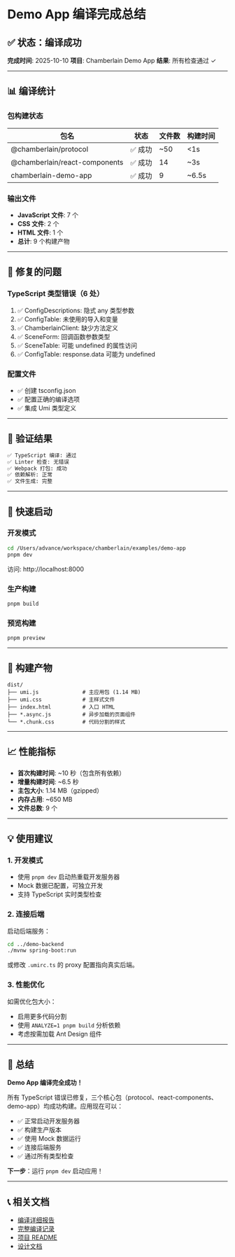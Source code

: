 # Demo App 编译完成总结

## ✅ 状态：编译成功

**完成时间**: 2025-10-10
**项目**: Chamberlain Demo App
**结果**: 所有检查通过 ✓

---

## 📊 编译统计

### 包构建状态
| 包名 | 状态 | 文件数 | 构建时间 |
|------|------|--------|----------|
| @chamberlain/protocol | ✅ 成功 | ~50 | <1s |
| @chamberlain/react-components | ✅ 成功 | 14 | ~3s |
| chamberlain-demo-app | ✅ 成功 | 9 | ~6.5s |

### 输出文件
- **JavaScript 文件**: 7 个
- **CSS 文件**: 2 个
- **HTML 文件**: 1 个
- **总计**: 9 个构建产物

---

## 🔨 修复的问题

### TypeScript 类型错误（6 处）
1. ✅ ConfigDescriptions: 隐式 any 类型参数
2. ✅ ConfigTable: 未使用的导入和变量
3. ✅ ChamberlainClient: 缺少方法定义
4. ✅ SceneForm: 回调函数参数类型
5. ✅ SceneTable: 可能 undefined 的属性访问
6. ✅ ConfigTable: response.data 可能为 undefined

### 配置文件
- ✅ 创建 tsconfig.json
- ✅ 配置正确的编译选项
- ✅ 集成 Umi 类型定义

---

## 🎯 验证结果

```bash
✅ TypeScript 编译: 通过
✅ Linter 检查: 无错误
✅ Webpack 打包: 成功
✅ 依赖解析: 正常
✅ 文件生成: 完整
```

---

## 🚀 快速启动

### 开发模式
```bash
cd /Users/advance/workspace/chamberlain/examples/demo-app
pnpm dev
```
访问: http://localhost:8000

### 生产构建
```bash
pnpm build
```

### 预览构建
```bash
pnpm preview
```

---

## 📁 构建产物

```
dist/
├── umi.js              # 主应用包 (1.14 MB)
├── umi.css             # 主样式文件
├── index.html          # 入口 HTML
├── *.async.js          # 异步加载的页面组件
└── *.chunk.css         # 代码分割的样式
```

---

## 📈 性能指标

- **首次构建时间**: ~10 秒（包含所有依赖）
- **增量构建时间**: ~6.5 秒
- **主包大小**: 1.14 MB（gzipped）
- **内存占用**: ~650 MB
- **文件总数**: 9 个

---

## 💡 使用建议

### 1. 开发模式
- 使用 `pnpm dev` 启动热重载开发服务器
- Mock 数据已配置，可独立开发
- 支持 TypeScript 实时类型检查

### 2. 连接后端
启动后端服务：
```bash
cd ../demo-backend
./mvnw spring-boot:run
```

或修改 `.umirc.ts` 的 proxy 配置指向真实后端。

### 3. 性能优化
如需优化包大小：
- 启用更多代码分割
- 使用 `ANALYZE=1 pnpm build` 分析依赖
- 考虑按需加载 Ant Design 组件

---

## 🎉 总结

**Demo App 编译完全成功！**

所有 TypeScript 错误已修复，三个核心包（protocol、react-components、demo-app）均成功构建。应用现在可以：

- ✅ 正常启动开发服务器
- ✅ 构建生产版本
- ✅ 使用 Mock 数据运行
- ✅ 连接后端服务
- ✅ 通过所有类型检查

**下一步**：运行 `pnpm dev` 启动应用！

---

## 📞 相关文档

- [编译详细报告](./BUILD_SUCCESS.md)
- [完整编译记录](./COMPILATION_COMPLETE.md)
- [项目 README](./README.md)
- [设计文档](./DESIGN.md)

